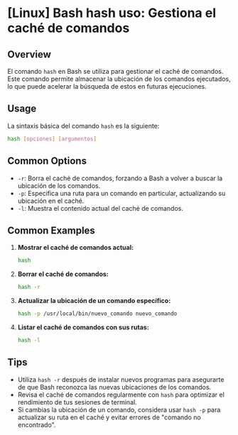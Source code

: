 # [Linux] Bash hash uso: Gestiona el caché de comandos

## Overview
El comando `hash` en Bash se utiliza para gestionar el caché de comandos. Este comando permite almacenar la ubicación de los comandos ejecutados, lo que puede acelerar la búsqueda de estos en futuras ejecuciones.

## Usage
La sintaxis básica del comando `hash` es la siguiente:

```bash
hash [opciones] [argumentos]
```

## Common Options
- `-r`: Borra el caché de comandos, forzando a Bash a volver a buscar la ubicación de los comandos.
- `-p`: Especifica una ruta para un comando en particular, actualizando su ubicación en el caché.
- `-l`: Muestra el contenido actual del caché de comandos.

## Common Examples

1. **Mostrar el caché de comandos actual:**
   ```bash
   hash
   ```

2. **Borrar el caché de comandos:**
   ```bash
   hash -r
   ```

3. **Actualizar la ubicación de un comando específico:**
   ```bash
   hash -p /usr/local/bin/nuevo_comando nuevo_comando
   ```

4. **Listar el caché de comandos con sus rutas:**
   ```bash
   hash -l
   ```

## Tips
- Utiliza `hash -r` después de instalar nuevos programas para asegurarte de que Bash reconozca las nuevas ubicaciones de los comandos.
- Revisa el caché de comandos regularmente con `hash` para optimizar el rendimiento de tus sesiones de terminal.
- Si cambias la ubicación de un comando, considera usar `hash -p` para actualizar su ruta en el caché y evitar errores de "comando no encontrado".